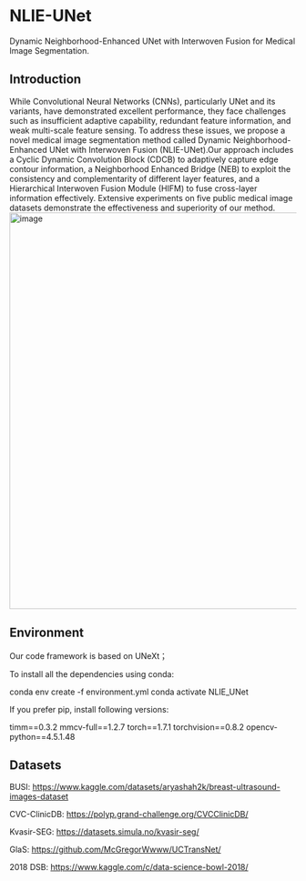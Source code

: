 # NLIE-UNet
Dynamic Neighborhood-Enhanced UNet with Interwoven Fusion for Medical lmage Segmentation.
## Introduction
While Convolutional Neural Networks (CNNs), particularly UNet and its variants, have demonstrated excellent performance, they face challenges such as insufficient adaptive capability, redundant feature information, and weak multi-scale feature sensing. To address these issues, we propose a novel medical image segmentation method called Dynamic Neighborhood-Enhanced UNet with Interwoven Fusion (NLIE-UNet).Our approach includes a Cyclic Dynamic Convolution Block (CDCB) to adaptively capture edge contour information, a Neighborhood Enhanced Bridge (NEB) to exploit the consistency and complementarity of different layer features, and a Hierarchical Interwoven Fusion Module (HIFM) to fuse cross-layer information effectively. Extensive experiments on five public medical image datasets demonstrate the effectiveness and superiority of our method.
<img width="697" alt="image" src="https://github.com/user-attachments/assets/22adc429-30c8-4e7e-a745-bc94cc0f2abd"> 
## Environment
Our code framework is based on UNeXt；

To install all the dependencies using conda:

conda env create -f environment.yml
conda activate NLIE_UNet

If you prefer pip, install following versions:

timm==0.3.2
mmcv-full==1.2.7
torch==1.7.1
torchvision==0.8.2
opencv-python==4.5.1.48

## Datasets

BUSI: https://www.kaggle.com/datasets/aryashah2k/breast-ultrasound-images-dataset

CVC-ClinicDB: https://polyp.grand-challenge.org/CVCClinicDB/

Kvasir-SEG: https://datasets.simula.no/kvasir-seg/

GlaS: https://github.com/McGregorWwww/UCTransNet/

2018 DSB: https://www.kaggle.com/c/data-science-bowl-2018/

